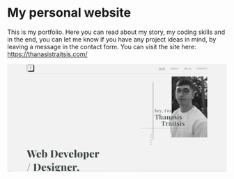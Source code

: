 # My personal website

This is my portfolio. Here you can read about my story, my coding skills and in the end, you can let me know if you have any project ideas in mind, by leaving a message in the contact form. You can visit the site here: https://thanasistraitsis.com/

![alte text](https://github.com/Thanasis-Traitsis/Thanasis-Traitsis.github.io/blob/main/portfolio%20home.png)

